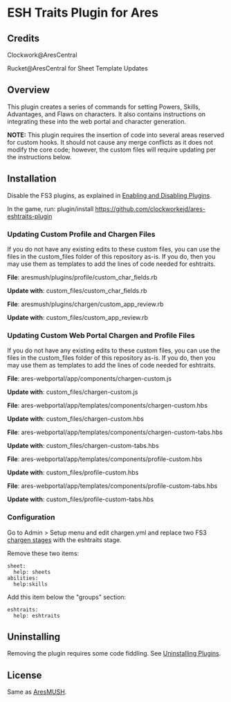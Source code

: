 # ESH Traits Plugin for Ares

## Credits

Clockwork@AresCentral

Rucket@AresCentral for Sheet Template Updates

## Overview

 This plugin creates a series of commands for setting Powers, Skills, Advantages, and Flaws on characters. It also contains instructions on integrating these into the web portal and character generation.

 **NOTE:** This plugin requires the insertion of code into several areas reserved for custom hooks. It should not cause any merge conflicts as it does not modify the core code; however, the custom files will require updating per the instructions below.

## Installation

Disable the FS3 plugins, as explained in [Enabling and Disabling Plugins](https://aresmush.com/tutorials/config/plugins/).

In the game, run: plugin/install https://github.com/clockworkejd/ares-eshtraits-plugin

### Updating Custom Profile and Chargen Files

If you do not have any existing edits to these custom files, you can use the files in the custom_files folder of this repository as-is. If you do, then you may use them as templates to add the lines of code needed for eshtraits.

**File**: aresmush/plugins/profile/custom_char_fields.rb

**Update with**: custom_files/custom_char_fields.rb

**File**: aresmush/plugins/chargen/custom_app_review.rb

**Update with**: custom_files/custom_app_review.rb

### Updating Custom Web Portal Chargen and Profile Files

If you do not have any existing edits to these custom files, you can use the files in the custom_files folder of this repository as-is. If you do, then you may use them as templates to add the lines of code needed for eshtraits.

**File**: ares-webportal/app/components/chargen-custom.js

**Update with**: custom_files/chargen-custom.js

**File**: ares-webportal/app/templates/components/chargen-custom.hbs

**Update with**: custom_files/chargen-custom.hbs

**File**: ares-webportal/app/templates/components/chargen-custom-tabs.hbs

**Update with**: custom_files/chargen-custom-tabs.hbs

**File**: ares-webportal/app/templates/components/profile-custom.hbs

**Update with**: custom_files/profile-custom.hbs

**File**: ares-webportal/app/templates/components/profile-custom-tabs.hbs

**Update with**: custom_files/profile-custom-tabs.hbs

### Configuration

Go to Admin > Setup menu and edit chargen.yml and replace two FS3 [chargen stages](https://aresmush.com/tutorials/config/chargen.html) with the eshtraits stage.

Remove these two items:

    sheet:
      help: sheets
    abilities:
      help:skills

Add this item below the "groups" section:

    eshtraits:
      help: eshtraits



## Uninstalling

Removing the plugin requires some code fiddling. See [Uninstalling Plugins](https://www.aresmush.com/tutorials/code/extras.html#uninstalling-plugins).

## License

Same as [AresMUSH](https://aresmush.com/license).